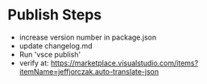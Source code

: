 # Publish Steps

- increase version number in package.json
- update changelog.md
- Run 'vsce publish'
- verify at: <https://marketplace.visualstudio.com/items?itemName=jeffjorczak.auto-translate-json>
